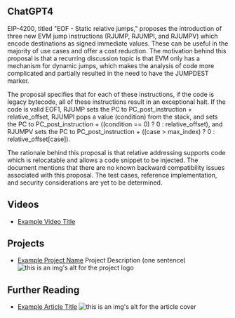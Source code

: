 ## ChatGPT4

EIP-4200, titled "EOF - Static relative jumps," proposes the introduction of three new EVM jump instructions (RJUMP, RJUMPI, and RJUMPV) which encode destinations as signed immediate values. These can be useful in the majority of use cases and offer a cost reduction. The motivation behind this proposal is that a recurring discussion topic is that EVM only has a mechanism for dynamic jumps, which makes the analysis of code more complicated and partially resulted in the need to have the JUMPDEST marker.

The proposal specifies that for each of these instructions, if the code is legacy bytecode, all of these instructions result in an exceptional halt. If the code is valid EOF1, RJUMP sets the PC to PC_post_instruction + relative_offset, RJUMPI pops a value (condition) from the stack, and sets the PC to PC_post_instruction + ((condition == 0) ? 0 : relative_offset), and RJUMPV sets the PC to PC_post_instruction + ((case > max_index) ? 0 : relative_offset[case]).

The rationale behind this proposal is that relative addressing supports code which is relocatable and allows a code snippet to be injected. The document mentions that there are no known backward compatibility issues associated with this proposal. The test cases, reference implementation, and security considerations are yet to be determined.

## Videos

- [Example Video Title](https://www.youtube.com/watch?v=TDGq4aeevgY)

## Projects

- [Example Project Name](https://xxxx.xxx/xxxxx) Project Description (one sentence) ![this is an img's alt for the project logo](https://xxxx.xxx/project-logo.xxx)

## Further Reading

- [Example Article Title](https://xxxx.xxx/xxxxx) ![this is an img's alt for the article cover](https://xxxx.xxx/article-cover.xxx)
